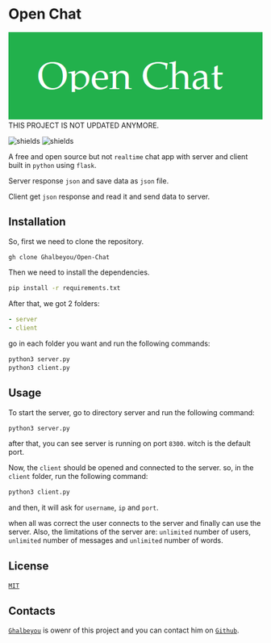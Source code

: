 # Open Chat
![OpenChat](OpenChat.png)
THIS PROJECT IS NOT UPDATED ANYMORE.



![shields](https://img.shields.io/badge/license-MIT-blue.svg?style=for-the-badge)
![shields](https://img.shields.io/badge/language-Python-blue.svg?style=for-the-badge)

A free and open source but not `realtime` chat app with server and client built in `python` using `flask`.

Server response `json` and save data as `json` file.

Client get `json` response and read it and send data to server.
## Installation
So, first we need to clone the repository.

```bash
gh clone Ghalbeyou/Open-Chat
```

Then we need to install the dependencies.

```bash
pip install -r requirements.txt
```
After that, we got 2 folders:

```yml
- server
- client
```
go in each folder you want and run the following commands:

```bash
python3 server.py
python3 client.py
```
## Usage
To start the server, go to directory server and run the following command:

```bash
python3 server.py
```
after that, you can see server is running on port `8300`. witch is the default port.

Now, the `client` should be opened and connected to the server. so, in the `client` folder, run the following command:

```bash
python3 client.py
```
and then, it will ask for `username`, `ip` and `port`.

when all was correct the user connects to the server and finally can use the server.
Also, the limitations of the server are: `unlimited` number of users, `unlimited` number of messages and `unlimited` number of words.
## License
[`MIT`](https://opensource.org/licenses/MIT)
## Contacts
[`Ghalbeyou`](https://github.com/ghalbeyou) is owenr of this project and you can contact him on [`Github`](https://github.com/ghalbeyou).
